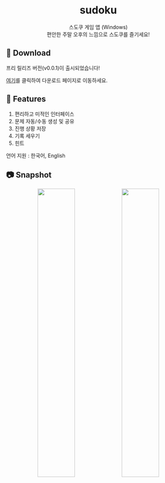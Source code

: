 <div align=center>
  <h1>sudoku</h1>
  <p>
    스도쿠 게임 앱 (Windows)<br>
    편안한 주말 오후의 느낌으로 스도쿠를 즐기세요!
  </p>
</div>

## 📂 Download

프리 릴리즈 버전(v0.0.1)이 출시되었습니다!

<a href="https://github.com/CHOYUNSIG/sudoku/releases/tag/v0.0.1">여기</a>를 클릭하여 다운로드 페이지로 이동하세요.

## 🚩 Features

1. 편리하고 미적인 인터페이스
2. 문제 자동/수동 생성 및 공유
3. 진행 상황 저장
4. 기록 세우기
5. 힌트

언어 지원 : 한국어, English

## 📷 Snapshot

<div align=center>
  <img width="45%" src="https://github.com/CHOYUNSIG/sudoku/assets/61886049/1a02bf39-d818-462c-b132-3bad617fae9e"/>
  <img width="45%" src="https://github.com/CHOYUNSIG/sudoku/assets/61886049/c7c4ba50-2c4f-4f92-8781-ad8a3b92274b"/>
</div>
